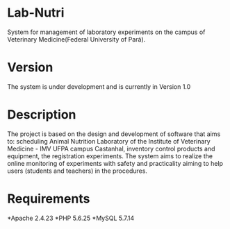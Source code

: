 # Lab-Nutri
System for management of laboratory experiments on the campus of Veterinary Medicine(Federal University of Pará).

# Version
The system is under development and is currently in Version 1.0

# Description
The project is based on the design and development of software that aims to: scheduling Animal Nutrition Laboratory of the Institute of Veterinary Medicine - IMV UFPA campus Castanhal, inventory control products and equipment, the registration experiments. The system aims to realize the online monitoring of experiments with safety and practicality aiming to help users (students and teachers) in the procedures.

# Requirements
*Apache 2.4.23 
*PHP 5.6.25 
*MySQL 5.7.14
